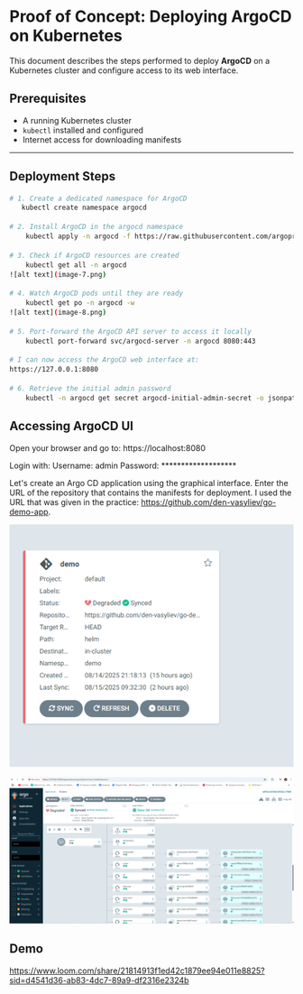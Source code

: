 # Proof of Concept: Deploying ArgoCD on Kubernetes

This document describes the steps performed to deploy **ArgoCD** on a Kubernetes cluster and configure access to its web interface.

## Prerequisites
- A running Kubernetes cluster
- `kubectl` installed and configured
- Internet access for downloading manifests

---

## Deployment Steps

```bash
# 1. Create a dedicated namespace for ArgoCD
   kubectl create namespace argocd

# 2. Install ArgoCD in the argocd namespace
    kubectl apply -n argocd -f https://raw.githubusercontent.com/argoproj/argo-cd/stable/manifests/install.yaml

# 3. Check if ArgoCD resources are created
    kubectl get all -n argocd
![alt text](image-7.png)

# 4. Watch ArgoCD pods until they are ready
    kubectl get po -n argocd -w
![alt text](image-8.png)

# 5. Port-forward the ArgoCD API server to access it locally
    kubectl port-forward svc/argocd-server -n argocd 8080:443

# I can now access the ArgoCD web interface at: 
https://127.0.0.1:8080

# 6. Retrieve the initial admin password
    kubectl -n argocd get secret argocd-initial-admin-secret -o jsonpath="{.data.password}" | base64 -d; echo
```

## Accessing ArgoCD UI

Open your browser and go to:
https://localhost:8080

Login with:
    Username: admin
    Password: *******************

Let's create an Argo CD application using the graphical
interface.
Enter the URL of the repository that contains the manifests for
deployment. I used the URL that was given in the practice:
https://github.com/den-vasyliev/go-demo-app.

![alt text](image-9.png)

![alt text](image-10.png)

## Demo

https://www.loom.com/share/21814913f1ed42c1879ee94e011e8825?sid=d4541d36-ab83-4dc7-89a9-df2316e2324b